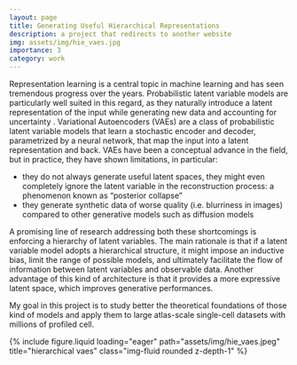 ```yaml
---
layout: page
title: Generating Useful Hierarchical Representations 
description: a project that redirects to another website
img: assets/img/hie_vaes.jpg
importance: 3
category: work
---
```


Representation learning is a central topic in machine learning and has seen tremendous progress over the years. Probabilistic latent variable models are particularly well suited in this regard, as they naturally introduce a latent representation of the input while generating new data and accounting for uncertainty . Variational Autoencoders (VAEs) are a class of probabilistic latent variable models that learn a stochastic encoder and decoder, parametrized by a neural network, that map the input into a latent representation and back. VAEs have been a conceptual advance in the field, but in practice, they have shown limitations, in particular:
* they do not always generate useful latent spaces, they might even completely ignore the latent variable in the reconstruction process: a phenomenon known as “posterior collapse”
* they generate synthetic data of worse quality (i.e. blurriness in images) compared to other generative models such as diffusion models 

A promising line of research addressing both these shortcomings is enforcing a hierarchy of latent variables. The main rationale is that if a latent variable model adopts a hierarchical structure, it might impose an inductive bias, limit the range of possible models, and ultimately facilitate the flow of information between latent variables and observable data. Another advantage of this kind of architecture is that it provides a more expressive latent space, which improves generative performances.

My goal in this project is to study better the theoretical foundations of those kind of models and apply them to large atlas-scale single-cell datasets with millions of profiled cell. 

<div class="row">
    <div class="col-sm mt-3 mt-md-0">
        {% include figure.liquid loading="eager" path="assets/img/hie_vaes.jpeg" title="hierarchical vaes" class="img-fluid rounded z-depth-1" %}
    </div>
</div>

